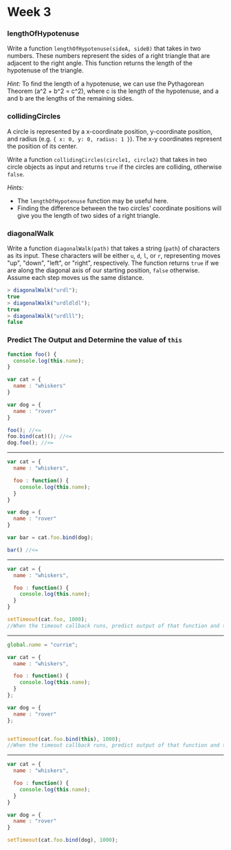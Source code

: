 # Week 3

### lengthOfHypotenuse

Write a function `lengthOfHypotenuse(sideA, sideB)` that takes in two numbers.
These numbers represent the sides of a right triangle that are adjacent to the right angle. This function returns the length of the hypotenuse of the triangle.

*Hint:* To find the length of a hypotenuse, we can use the Pythagorean Theorem (a^2 + b^2 = c^2), where c is the length of the hypotenuse, and a and b are the lengths of the remaining sides.

### collidingCircles

A circle is represented by a x-coordinate position, y-coordinate position, and radius (e.g. `{ x: 0, y: 0, radius: 1 }`). The x-y coordinates represent the position of its center.

Write a function `collidingCircles(circle1, circle2)` that takes in two circle objects as input and returns `true` if the circles are colliding, otherwise `false`.

*Hints:*
- The `lengthOfHypotenuse` function may be useful here.
- Finding the difference between the two circles' coordinate positions will give you the length of two sides of a right triangle.

### diagonalWalk

Write a function `diagonalWalk(path)` that takes a string (`path`) of characters as its input. These characters will be either `u`, `d`, `l`, or `r`, representing moves "up", "down", "left", or "right", respectively. The function returns `true` if we are along the diagonal axis of our starting position, `false` otherwise. Assume each step moves us the same distance.

```javascript
> diagonalWalk("urdl");
true
> diagonalWalk("urdldldl");
true
> diagonalWalk("urdlll");
false
```

### Predict The Output and Determine the value of `this`

```javascript
function foo() {
  console.log(this.name);
}

var cat = {
  name : "whiskers"
}

var dog = {
  name : "rover"
}

foo(); //<=
foo.bind(cat)(); //<=
dog.foo(); //<=
```
--------------------------------------------------------------------------------
```javascript
var cat = {
  name : "whiskers",

  foo : function() {
    console.log(this.name);
  }
}

var dog = {
  name : "rover"
}

var bar = cat.foo.bind(dog);

bar() //<=
```
---------------------------------------------------------------------------
```javascript
var cat = {
  name : "whiskers",

  foo : function() {
    console.log(this.name);
  }
}

setTimeout(cat.foo, 1000);
//When the timeout callback runs, predict output of that function and the value of `this`
```
--------------------------------------------------------------------------------
```javascript
global.name = "currie";

var cat = {
  name : "whiskers",

  foo : function() {
    console.log(this.name);
  }
};

var dog = {
  name : "rover"
};


setTimeout(cat.foo.bind(this), 1000);
//When the timeout callback runs, predict output of that function and the value of `this`
```
--------------------------------------------------------------------------------
```javascript
var cat = {
  name : "whiskers",

  foo : function() {
    console.log(this.name);
  }
}

var dog = {
  name : "rover"
}

setTimeout(cat.foo.bind(dog), 1000);
```
